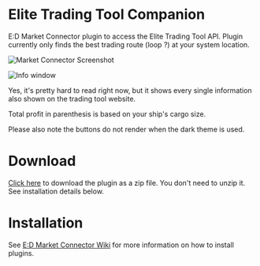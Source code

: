 # Elite Trading Tool Companion
E:D Market Connector plugin to access the Elite Trading Tool API.
Plugin currently only finds the best trading route (loop ?) at your system location.

![Market Connector Screenshot](http://i.imgur.com/fVsMjxD.png)

![Info window](http://i.imgur.com/brUTeHX.png)

Yes, it's pretty hard to read right now, but it shows every single information also shown on the trading tool website.

Total profit in parenthesis is based on your ship's cargo size.

Please also note the buttons do not render when the dark theme is used.

# Download
[Click here](https://github.com/mrsheepsheep/Elite-Trading-Tool-Companion/releases/latest) to download the plugin as a zip file. You don't need to unzip it. See installation details below.

# Installation
See [E:D Market Connector Wiki](https://github.com/Marginal/EDMarketConnector/blob/master/README.md#plugins) for more information on how to install plugins.
